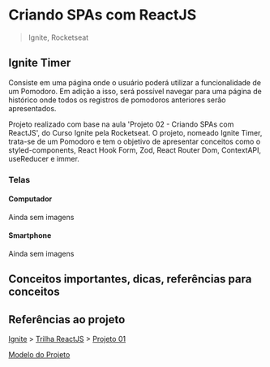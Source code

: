 # Criando SPAs com ReactJS

> Ignite, Rocketseat

## Ignite Timer

Consiste em uma página onde o usuário poderá utilizar a funcionalidade de um Pomodoro. Em adição a isso, será possível navegar para uma página de histórico onde todos os registros de pomodoros anteriores serão apresentados.

Projeto realizado com base na aula 'Projeto 02 - Criando SPAs com ReactJS', do Curso Ignite pela Rocketseat. O projeto, nomeado Ignite Timer, trata-se de um Pomodoro e tem o objetivo de apresentar conceitos como o styled-components, React Hook Form, Zod, React Router Dom, ContextAPI, useReducer e immer.

### Telas

#### Computador

Ainda sem imagens
<!-- <img src="https://user-images.githubusercontent.com/27498357/216787451-7b8f20fb-5c18-4d6e-9c1b-2a508c6a7439.png" width=1186></img> -->

#### Smartphone

Ainda sem imagens
<!-- <img src="https://user-images.githubusercontent.com/27498357/216787454-8aae6c78-8936-42e8-88bd-d87268f1e5d0.png" width=390></img> -->
<!-- ![127 0 0 1_5173__](https://user-images.githubusercontent.com/27498357/216787451-7b8f20fb-5c18-4d6e-9c1b-2a508c6a7439.png)
![127 0 0 1_5173__(iPhone 12 Pro)](https://user-images.githubusercontent.com/27498357/216787454-8aae6c78-8936-42e8-88bd-d87268f1e5d0.png) -->

## Conceitos importantes, dicas, referências para conceitos

## Referências ao projeto

[Ignite](https://app.rocketseat.com.br/ignite) >
[Trilha ReactJS](https://app.rocketseat.com.br/ignite/react-js-2022) >
[Projeto 01](https://app.rocketseat.com.br/node/projeto-02)

[Modelo do Projeto](https://www.figma.com/file/faC9RxHQG9Sbrh7ErPws93/Ignite-Timer-App?t=CQHmB2tohQ4ZdC5A-6)

